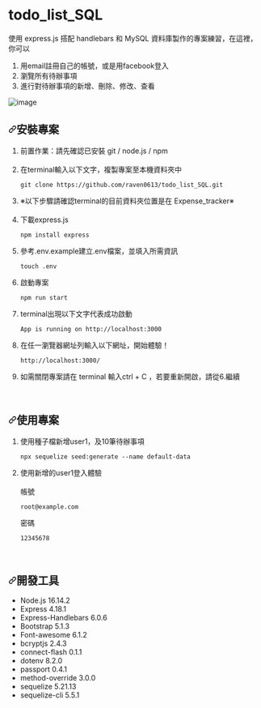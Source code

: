 # todo_list_SQL
使用 express.js 搭配 handlebars 和 MySQL 資料庫製作的專案練習，在這裡，你可以
<ol dir="auto">
<li>用email註冊自己的帳號，或是用facebook登入</li>
<li>瀏覽所有待辦事項</li>
<li>進行對待辦事項的新增、刪除、修改、查看</li>
</ol>


![image](https://user-images.githubusercontent.com/93082842/189174622-301bfd8d-2917-4bc8-a3c5-a45d6ddd340f.png)


<h2 dir="auto"><a id="user-content-安裝專案" class="anchor" aria-hidden="true" href="#安裝專案"><svg class="octicon octicon-link" viewBox="0 0 16 16" version="1.1" width="16" height="16" aria-hidden="true"><path fill-rule="evenodd" d="M7.775 3.275a.75.75 0 001.06 1.06l1.25-1.25a2 2 0 112.83 2.83l-2.5 2.5a2 2 0 01-2.83 0 .75.75 0 00-1.06 1.06 3.5 3.5 0 004.95 0l2.5-2.5a3.5 3.5 0 00-4.95-4.95l-1.25 1.25zm-4.69 9.64a2 2 0 010-2.83l2.5-2.5a2 2 0 012.83 0 .75.75 0 001.06-1.06 3.5 3.5 0 00-4.95 0l-2.5 2.5a3.5 3.5 0 004.95 4.95l1.25-1.25a.75.75 0 00-1.06-1.06l-1.25 1.25a2 2 0 01-2.83 0z"></path></svg></a>安裝專案</h2>

<ol dir="auto">
<li>前置作業：請先確認已安裝 git / node.js / npm</li>
<br>
<li>在terminal輸入以下文字，複製專案至本機資料夾中</li>
<div class="snippet-clipboard-content notranslate position-relative overflow-auto" data-snippet-clipboard-copy-content="git clone https://github.com/raven0613/todo_list_SQL.git"><pre class="notranslate"><code>git clone https://github.com/raven0613/todo_list_SQL.git
</code></pre></div>
<li>※以下步驟請確認terminal的目前資料夾位置是在 Expense_tracker※</li>
<br>
<li>下載express.js</li>
<div class="snippet-clipboard-content notranslate position-relative overflow-auto" data-snippet-clipboard-copy-content="npm install express"><pre class="notranslate"><code>npm install express
</code></pre></div>
<li>參考.env.example建立.env檔案，並填入所需資訊</li>
<div class="snippet-clipboard-content notranslate position-relative overflow-auto" data-snippet-clipboard-copy-content="touch .env"><pre class="notranslate"><code>touch .env
</code></pre></div>
<li>啟動專案</li>
<div class="snippet-clipboard-content notranslate position-relative overflow-auto" data-snippet-clipboard-copy-content="npm run start"><pre class="notranslate"><code>npm run start
</code></pre></div>
<li>terminal出現以下文字代表成功啟動</li>
<div class="snippet-clipboard-content notranslate position-relative overflow-auto" data-snippet-clipboard-copy-content="App is running on http://localhost:3000"><pre class="notranslate"><code>App is running on http://localhost:3000
</code></pre></div>
<li>在任一瀏覽器網址列輸入以下網址，開始體驗！</li>
<div class="snippet-clipboard-content notranslate position-relative overflow-auto" data-snippet-clipboard-copy-content="http://localhost:3000/"><pre class="notranslate"><code>http://localhost:3000/
</code></pre></div>
<li>如需關閉專案請在 terminal 輸入ctrl + C ，若要重新開啟，請從6.繼續</li>

</ol>



<br>

<h2 dir="auto"><a id="user-content-使用專案" class="anchor" aria-hidden="true" href="#使用專案"><svg class="octicon octicon-link" viewBox="0 0 16 16" version="1.1" width="16" height="16" aria-hidden="true"><path fill-rule="evenodd" d="M7.775 3.275a.75.75 0 001.06 1.06l1.25-1.25a2 2 0 112.83 2.83l-2.5 2.5a2 2 0 01-2.83 0 .75.75 0 00-1.06 1.06 3.5 3.5 0 004.95 0l2.5-2.5a3.5 3.5 0 00-4.95-4.95l-1.25 1.25zm-4.69 9.64a2 2 0 010-2.83l2.5-2.5a2 2 0 012.83 0 .75.75 0 001.06-1.06 3.5 3.5 0 00-4.95 0l-2.5 2.5a3.5 3.5 0 004.95 4.95l1.25-1.25a.75.75 0 00-1.06-1.06l-1.25 1.25a2 2 0 01-2.83 0z"></path></svg></a>使用專案</h2>

<ol dir="auto">
<li>使用種子檔新增user1，及10筆待辦事項</li>
<div class="snippet-clipboard-content notranslate position-relative overflow-auto" data-snippet-clipboard-copy-content="npx sequelize seed:generate --name default-data"><pre class="notranslate"><code>npx sequelize seed:generate --name default-data
</code></pre></div>

<li>使用新增的user1登入體驗</li>
<br>
帳號
<div class="snippet-clipboard-content notranslate position-relative overflow-auto" data-snippet-clipboard-copy-content="root@example.com"><pre class="notranslate"><code>root@example.com
</code></pre></div>

密碼
<div class="snippet-clipboard-content notranslate position-relative overflow-auto" data-snippet-clipboard-copy-content="12345678"><pre class="notranslate"><code>12345678
</code></pre></div>



</ol>




<br>

<h2 dir="auto"><a id="user-content-開發工具" class="anchor" aria-hidden="true" href="#開發工具"><svg class="octicon octicon-link" viewBox="0 0 16 16" version="1.1" width="16" height="16" aria-hidden="true"><path fill-rule="evenodd" d="M7.775 3.275a.75.75 0 001.06 1.06l1.25-1.25a2 2 0 112.83 2.83l-2.5 2.5a2 2 0 01-2.83 0 .75.75 0 00-1.06 1.06 3.5 3.5 0 004.95 0l2.5-2.5a3.5 3.5 0 00-4.95-4.95l-1.25 1.25zm-4.69 9.64a2 2 0 010-2.83l2.5-2.5a2 2 0 012.83 0 .75.75 0 001.06-1.06 3.5 3.5 0 00-4.95 0l-2.5 2.5a3.5 3.5 0 004.95 4.95l1.25-1.25a.75.75 0 00-1.06-1.06l-1.25 1.25a2 2 0 01-2.83 0z"></path></svg></a>開發工具</h2>
<ul dir="auto">
<li>Node.js 16.14.2</li>
<li>Express 4.18.1</li>
<li>Express-Handlebars 6.0.6</li>
<li>Bootstrap 5.1.3</li>
<li>Font-awesome 6.1.2</li>
<li>bcryptjs 2.4.3</li>
<li>connect-flash 0.1.1</li>
<li>dotenv 8.2.0</li>
<li>passport 0.4.1</li>
<li>method-override 3.0.0</li>
<li>sequelize 5.21.13</li>
<li>sequelize-cli 5.5.1</li>
</ul>
